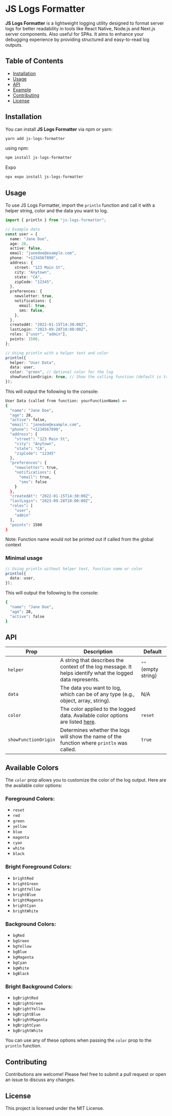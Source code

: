 # JS Logs Formatter

**JS Logs Formatter** is a lightweight logging utility designed to format server logs for better readability in tools like React Native, Node.js and Next.js server components. Also useful for SPAs. It aims to enhance your debugging experience by providing structured and easy-to-read log outputs.

## Table of Contents

- [Installation](#installation)
- [Usage](#usage)
- [API](#api)
- [Example](#example)
- [Contributing](#contributing)
- [License](#license)

## Installation

You can install **JS Logs Formatter** via npm or yarn:

```bash
yarn add js-logs-formatter
```

using npm:

```bash
npm install js-logs-formatter
```

Expo

```bash
npx expo install js-logs-formatter
```

## Usage

To use JS Logs Formatter, import the `println` function and call it with a helper string, color and the data you want to log.

```typescript
import { println } from "js-logs-formatter";

// Example data
const user = {
  name: "Jane Doe",
  age: 28,
  active: false,
  email: "janedoe@example.com",
  phone: "+1234567890",
  address: {
    street: "123 Main St",
    city: "Anytown",
    state: "CA",
    zipCode: "12345",
  },
  preferences: {
    newsletter: true,
    notifications: {
      email: true,
      sms: false,
    },
  },
  createdAt: "2022-01-15T14:30:00Z",
  lastLogin: "2023-09-28T10:00:00Z",
  roles: ["user", "admin"],
  points: 1500,
};

// Using println with a helper text and color
println({
  helper: "User Data",
  data: user,
  color: "green", // Optional color for the log
  showFunctionOrigin: true, // Show the calling function (default is true)
});
```

This will output the following to the console:

```bash
User Data (called from function: yourFunctionName) =>
{
  "name": "Jane Doe",
  "age": 28,
  "active": false,
  "email": "janedoe@example.com",
  "phone": "+1234567890",
  "address": {
    "street": "123 Main St",
    "city": "Anytown",
    "state": "CA",
    "zipCode": "12345"
  },
  "preferences": {
    "newsletter": true,
    "notifications": {
      "email": true,
      "sms": false
    }
  },
  "createdAt": "2022-01-15T14:30:00Z",
  "lastLogin": "2023-09-28T10:00:00Z",
  "roles": [
    "user",
    "admin"
  ],
  "points": 1500
}
```

Note: Function name would not be printed out if called from the global context

### Minimal usage

```typescript
// Using println without helper text, function name or color
println({
  data: user,
});
```

This will output the following to the console:

```bash
{
  "name": "Jane Doe",
  "age": 28,
  "active": false
}
```

## API

| **Prop**             | **Description**                                                                                            | **Default**         |
| -------------------- | ---------------------------------------------------------------------------------------------------------- | ------------------- |
| `helper`             | A string that describes the context of the log message. It helps identify what the logged data represents. | `""` (empty string) |
| `data`               | The data you want to log, which can be of any type (e.g., object, array, string).                          | N/A                 |
| `color`              | The color applied to the logged data. Available color options are listed [here](#available-colors).        | `reset`             |
| `showFunctionOrigin` | Determines whether the logs will show the name of the function where `println` was called.                 | `true`              |

## Available Colors

The `color` prop allows you to customize the color of the log output. Here are the available color options:

### Foreground Colors:

- `reset`
- `red`
- `green`
- `yellow`
- `blue`
- `magenta`
- `cyan`
- `white`
- `black`

### Bright Foreground Colors:

- `brightRed`
- `brightGreen`
- `brightYellow`
- `brightBlue`
- `brightMagenta`
- `brightCyan`
- `brightWhite`

### Background Colors:

- `bgRed`
- `bgGreen`
- `bgYellow`
- `bgBlue`
- `bgMagenta`
- `bgCyan`
- `bgWhite`
- `bgBlack`

### Bright Background Colors:

- `bgBrightRed`
- `bgBrightGreen`
- `bgBrightYellow`
- `bgBrightBlue`
- `bgBrightMagenta`
- `bgBrightCyan`
- `bgBrightWhite`

You can use any of these options when passing the `color` prop to the `println` function.

## Contributing

Contributions are welcome! Please feel free to submit a pull request or open an issue to discuss any changes.

## License

This project is licensed under the MIT License.
